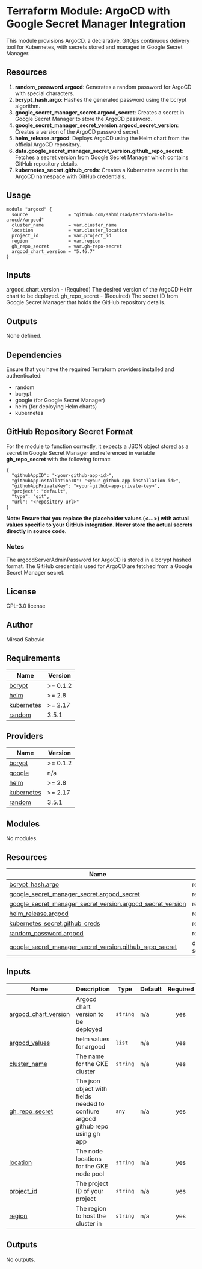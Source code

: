 # Terraform Module: ArgoCD with Google Secret Manager Integration

This module provisions ArgoCD, a declarative, GitOps continuous delivery tool for Kubernetes, with secrets stored and managed in Google Secret Manager.

## Resources

1. **random_password.argocd**: Generates a random password for ArgoCD with special characters.
2. **bcrypt_hash.argo**: Hashes the generated password using the bcrypt algorithm.
3. **google_secret_manager_secret.argocd_secret**: Creates a secret in Google Secret Manager to store the ArgoCD password.
4. **google_secret_manager_secret_version.argocd_secret_version**: Creates a version of the ArgoCD password secret.
5. **helm_release.argocd**: Deploys ArgoCD using the Helm chart from the official ArgoCD repository.
6. **data.google_secret_manager_secret_version.github_repo_secret**: Fetches a secret version from Google Secret Manager which contains GitHub repository details.
7. **kubernetes_secret.github_creds**: Creates a Kubernetes secret in the ArgoCD namespace with GitHub credentials.

## Usage

```hcl
module "argocd" {
  source               = "github.com/sabmirsad/terraform-helm-arocd//argocd"
  cluster_name         = var.cluster_name
  location             = var.cluster_location
  project_id           = var.project_id
  region               = var.region
  gh_repo_secret       = var.gh-repo-secret
  argocd_chart_version = "5.46.7"
}
```
## Inputs
argocd_chart_version - (Required) The desired version of the ArgoCD Helm chart to be deployed.
gh_repo_secret - (Required) The secret ID from Google Secret Manager that holds the GitHub repository details.
## Outputs
None defined.

## Dependencies
Ensure that you have the required Terraform providers installed and authenticated:

- random
- bcrypt
- google (for Google Secret Manager)
- helm (for deploying Helm charts)
- kubernetes
## GitHub Repository Secret Format
For the module to function correctly, it expects a JSON object stored as a secret in Google Secret Manager and referenced in variable **gh_repo_secret** with the following format:

```
{
  "githubAppID": "<your-github-app-id>",
  "githubAppInstallationID": "<your-github-app-installation-id>",
  "githubAppPrivateKey": "<your-github-app-private-key>",
  "project": "default",
  "type": "git",
  "url": "<repository-url>"
}
```
**Note: Ensure that you replace the placeholder values (<...>) with actual values specific to your GitHub integration. Never store the actual secrets directly in source code.**

### Notes
The argocdServerAdminPassword for ArgoCD is stored in a bcrypt hashed format.
The GitHub credentials used for ArgoCD are fetched from a Google Secret Manager secret.
## License
GPL-3.0 license

## Author
Mirsad Sabovic

## Requirements

| Name | Version |
|------|---------|
| <a name="requirement_bcrypt"></a> [bcrypt](#requirement\_bcrypt) | >= 0.1.2 |
| <a name="requirement_helm"></a> [helm](#requirement\_helm) | >= 2.8 |
| <a name="requirement_kubernetes"></a> [kubernetes](#requirement\_kubernetes) | >= 2.17 |
| <a name="requirement_random"></a> [random](#requirement\_random) | 3.5.1 |

## Providers

| Name | Version |
|------|---------|
| <a name="provider_bcrypt"></a> [bcrypt](#provider\_bcrypt) | >= 0.1.2 |
| <a name="provider_google"></a> [google](#provider\_google) | n/a |
| <a name="provider_helm"></a> [helm](#provider\_helm) | >= 2.8 |
| <a name="provider_kubernetes"></a> [kubernetes](#provider\_kubernetes) | >= 2.17 |
| <a name="provider_random"></a> [random](#provider\_random) | 3.5.1 |

## Modules

No modules.

## Resources

| Name | Type |
|------|------|
| [bcrypt_hash.argo](https://registry.terraform.io/providers/viktorradnai/bcrypt/latest/docs/resources/hash) | resource |
| [google_secret_manager_secret.argocd_secret](https://registry.terraform.io/providers/hashicorp/google/latest/docs/resources/secret_manager_secret) | resource |
| [google_secret_manager_secret_version.argocd_secret_version](https://registry.terraform.io/providers/hashicorp/google/latest/docs/resources/secret_manager_secret_version) | resource |
| [helm_release.argocd](https://registry.terraform.io/providers/hashicorp/helm/latest/docs/resources/release) | resource |
| [kubernetes_secret.github_creds](https://registry.terraform.io/providers/hashicorp/kubernetes/latest/docs/resources/secret) | resource |
| [random_password.argocd](https://registry.terraform.io/providers/hashicorp/random/3.5.1/docs/resources/password) | resource |
| [google_secret_manager_secret_version.github_repo_secret](https://registry.terraform.io/providers/hashicorp/google/latest/docs/data-sources/secret_manager_secret_version) | data source |

## Inputs

| Name | Description | Type | Default | Required |
|------|-------------|------|---------|:--------:|
| <a name="input_argocd_chart_version"></a> [argocd\_chart\_version](#input\_argocd\_chart\_version) | Argocd chart version to be deployed | `string` | n/a | yes |
| <a name="input_argocd_values"></a> [argocd\_values](#input\_argocd\_values) | helm values for argocd | `list` | n/a | yes |
| <a name="input_cluster_name"></a> [cluster\_name](#input\_cluster\_name) | The name for the GKE cluster | `string` | n/a | yes |
| <a name="input_gh_repo_secret"></a> [gh\_repo\_secret](#input\_gh\_repo\_secret) | The json object with fields needed to confiure argocd github repo using gh app | `any` | n/a | yes |
| <a name="input_location"></a> [location](#input\_location) | The node locations for the GKE node pool | `string` | n/a | yes |
| <a name="input_project_id"></a> [project\_id](#input\_project\_id) | The project ID of your project | `string` | n/a | yes |
| <a name="input_region"></a> [region](#input\_region) | The region to host the cluster in | `string` | n/a | yes |

## Outputs

No outputs.
